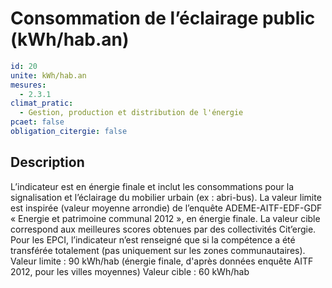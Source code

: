 # Consommation de l’éclairage public  (kWh/hab.an)
```yaml
id: 20
unite: kWh/hab.an
mesures:
  - 2.3.1
climat_pratic:
  - Gestion, production et distribution de l'énergie
pcaet: false
obligation_citergie: false
```
## Description
L’indicateur est en énergie finale et inclut les consommations pour la signalisation et l’éclairage du mobilier urbain (ex : abri-bus). La valeur limite est inspirée (valeur moyenne arrondie) de l’enquête ADEME-AITF-EDF-GDF « Energie et patrimoine communal 2012 », en énergie finale. La valeur cible correspond aux meilleures scores obtenues par des collectivités Cit’ergie. Pour les EPCI, l’indicateur n’est renseigné que si la compétence a été transférée totalement (pas uniquement sur les zones communautaires). 
Valeur limite : 90 kWh/hab (énergie finale, d'après données enquête AITF 2012, pour les villes moyennes)
Valeur cible : 60 kWh/hab




